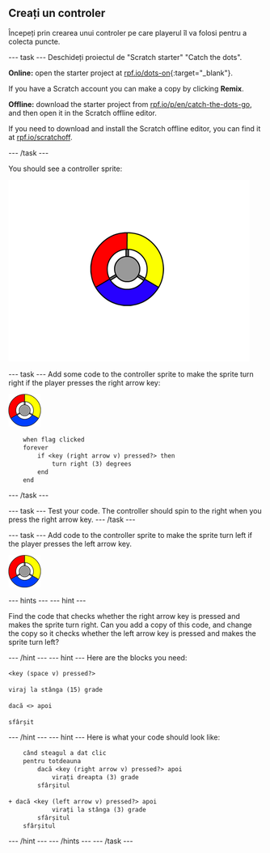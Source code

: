 ## Creați un controler

Începeți prin crearea unui controler pe care playerul îl va folosi pentru a colecta puncte.

\--- task \--- Deschideți proiectul de "Scratch starter" "Catch the dots".

**Online:** open the starter project at [rpf.io/dots-on](http://rpf.io/dots-on){:target="_blank"}.

If you have a Scratch account you can make a copy by clicking **Remix**.

**Offline:** download the starter project from [rpf.io/p/en/catch-the-dots-go](http://rpf.io/p/en/catch-the-dots-go), and then open it in the Scratch offline editor.

If you need to download and install the Scratch offline editor, you can find it at [rpf.io/scratchoff](http://rpf.io/scratchoff).

\--- /task \---

You should see a controller sprite:

![screenshot](images/dots-controller.png)

\--- task \--- Add some code to the controller sprite to make the sprite turn right if the player presses the right arrow key:

![Controller sprite](images/controller-sprite.png)

```blocks3
    when flag clicked
    forever
        if <key (right arrow v) pressed?> then
            turn right (3) degrees
        end
    end
```

\--- /task \---

\--- task \--- Test your code. The controller should spin to the right when you press the right arrow key. \--- /task \---

\--- task \--- Add code to the controller sprite to make the sprite turn left if the player presses the left arrow key.

![Controller sprite](images/controller-sprite.png)

\--- hints \--- \--- hint \---

Find the code that checks whether the right arrow key is pressed and makes the sprite turn right. Can you add a copy of this code, and change the copy so it checks whether the left arrow key is pressed and makes the sprite turn left?

\--- /hint \--- \--- hint \--- Here are the blocks you need:

```blocks3
<key (space v) pressed?>

viraj la stânga (15) grade

dacă <> apoi

sfârșit
```

\--- /hint \--- \--- hint \--- Here is what your code should look like:

```blocks3
    când steagul a dat clic
    pentru totdeauna
        dacă <key (right arrow v) pressed?> apoi
            virați dreapta (3) grade
        sfârșitul

+ dacă <key (left arrow v) pressed?> apoi
            virați la stânga (3) grade
        sfârșitul
    sfârșitul
```

\--- /hint \--- \--- /hints \--- \--- /task \---